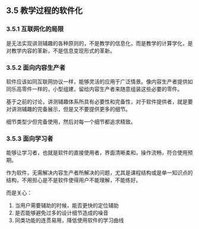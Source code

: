 ## 3.5 教学过程的软件化

### 3.5.1 互联网化的局限

是无法实现讲测辅趣的各种原则的，不是教学的信息化，而是教学的计算学化，是对教学内容的革新，不是信息变现形式的革新。

### 3.5.2 面向内容生产者

软件应该如同互联网协议一样，能够灵活的应用于广泛情景。像内容生产者提供如同乐高零件一样的，小型组建，留给内容生产者来随意组装这些必要的零件。

基于之前的讨论，讲测辅趣体系所具有必要性和完备性，对于软件提供者，就是要对讲测辅趣的完备展示，但是又不要提供更多的细节。

细节类型少但完备使用，然后对每一个细节都追求精致。

### 3.5.3 面向学习者

能够让学习者，也就是软件的直接使用者，界面清晰柔和，操作流畅，符合使用预期。

作为软件，无需解决内容生产者所解决的问题，尤其是课程结构或是单一知识点的结构，不用担心是不是软件使得用户不能理解，不能练好。

而是关心：

1. 当用户需要辅助的时候，能否更快的定位辅助
1. 是否能够避免过多的设计细节造成的噪音
1. 同类功能的连贯易用，降低使用软件的学习曲线

